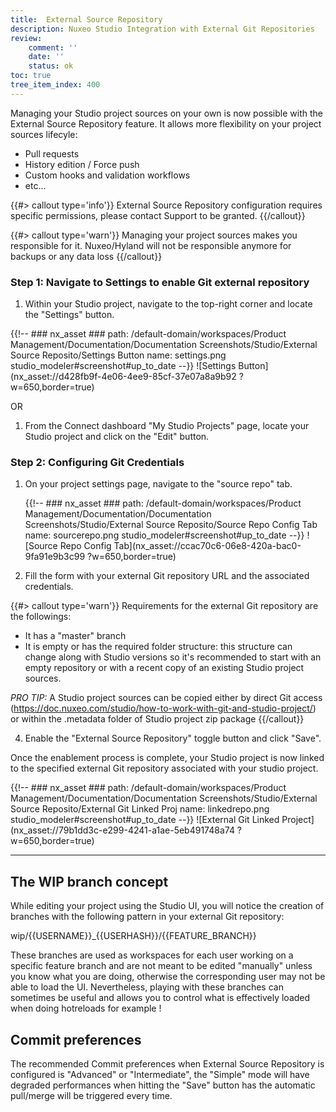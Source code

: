 ```yaml
---
title:  External Source Repository
description: Nuxeo Studio Integration with External Git Repositories
review:
    comment: ''
    date: ''
    status: ok
toc: true
tree_item_index: 400
---
```



Managing your Studio project sources on your own is now possible with the External Source Repository feature. It allows more flexibility on your project sources lifecyle:
* Pull requests
* History edition / Force push
* Custom hooks and validation workflows
* etc...

{{#> callout type='info'}}
External Source Repository configuration requires specific permissions, please contact Support to be granted.
{{/callout}}

{{#> callout type='warn'}}
Managing your project sources makes you responsible for it. Nuxeo/Hyland will not be responsible anymore for backups or any data loss
{{/callout}}


### Step 1: Navigate to Settings to enable Git external repository

1. Within your Studio project, navigate to the top-right corner and locate the "Settings" button.

 {{!--     ### nx_asset ###
    path: /default-domain/workspaces/Product Management/Documentation/Documentation Screenshots/Studio/External Source Reposito/Settings Button
    name: settings.png
    studio_modeler#screenshot#up_to_date
--}}
![Settings Button](nx_asset://d428fb9f-4e06-4ee9-85cf-37e07a8a9b92 ?w=650,border=true)

OR
1. From the Connect dashboard "My Studio Projects" page, locate your Studio project and click on the "Edit" button.

### Step 2: Configuring Git Credentials

1. On your project settings page, navigate to the "source repo" tab.

   {{!--     ### nx_asset ###
    path: /default-domain/workspaces/Product Management/Documentation/Documentation Screenshots/Studio/External Source Reposito/Source Repo Config Tab
    name: sourcerepo.png
    studio_modeler#screenshot#up_to_date
--}}
![Source Repo Config Tab](nx_asset://ccac70c6-06e8-420a-bac0-9fa91e9b3c99 ?w=650,border=true)
 
2. Fill the form with your external Git repository URL and the associated credentials.

{{#> callout type='warn'}}
Requirements for the external Git repository are the followings:
* It has a "master" branch
* It is empty or has the required folder structure: this structure can change along with Studio versions so it's recommended to start with an empty repository or with a recent copy of an existing Studio project sources.

*PRO TIP:* A Studio project sources can be copied either by direct Git access (https://doc.nuxeo.com/studio/how-to-work-with-git-and-studio-project/) or within the .metadata folder of Studio project zip package
{{/callout}}

4. Enable the "External Source Repository" toggle button and click "Save".

Once the enablement process is complete, your Studio project is now linked to the specified external Git repository associated with your studio project.

 {{!--     ### nx_asset ###
    path: /default-domain/workspaces/Product Management/Documentation/Documentation Screenshots/Studio/External Source Reposito/External Git Linked Proj
    name: linkedrepo.png
    studio_modeler#screenshot#up_to_date
--}}
![External Git Linked Project](nx_asset://79b1dd3c-e299-4241-a1ae-5eb491748a74 ?w=650,border=true)

---
## The WIP branch concept
While editing your project using the Studio UI, you will notice the creation of branches with the following pattern in your external Git repository:

wip/{{USERNAME}}_{{USERHASH}}/{{FEATURE_BRANCH}}

These branches are used as workspaces for each user working on a specific feature branch and are not meant to be edited "manually" unless you know what you are doing, otherwise the corresponding user may not be able to load the UI.
Nevertheless, playing with these branches can sometimes be useful and allows you to control what is effectively loaded when doing hotreloads for example !

## Commit preferences
The recommended Commit preferences when External Source Repository is configured is "Advanced" or "Intermediate", the "Simple" mode will have degraded performances when hitting the "Save" button has the automatic pull/merge will be triggered every time.
